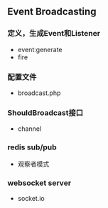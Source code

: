 ## Event Broadcasting

### 定义，生成Event和Listener
- event:generate
- fire

### 配置文件
- broadcast.php

### ShouldBroadcast接口
- channel

### redis sub/pub
- 观察者模式

### websocket server
- socket.io
